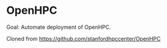 # OpenHPC

Goal: Automate deployment of OpenHPC.

Cloned from https://github.com/stanfordhpccenter/OpenHPC
